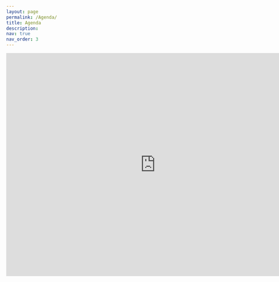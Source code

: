 ```yaml
---
layout: page
permalink: /Agenda/
title: Agenda
description: 
nav: true
nav_order: 3
---
```


<iframe src="https://www.google.com/calendar/embed?title=SIERRA%20Seminars&amp;height=600&amp;wkst=2&amp;bgcolor=%23FFFFFF&amp;src=sierra.talks%40gmail.com&amp;color=%232F6309&amp;src=0isumd29guq6oa153avh213bj8%40group.calendar.google.com&amp;color=%23182C57&amp;ctz=Europe%2FParis" style=" border-width:0 " width="800" height="600" frameborder="0" scrolling="no"></iframe>

